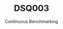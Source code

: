 ---
layout: default
title: DSQ003
subtitle: Continuous Benchmarking
selected: TPC-DS
expanded: Benchmarking
benchmark: /individual_results/DSQ003.html
---